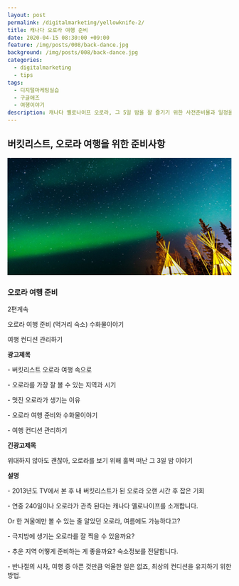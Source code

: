 ```yaml
---
layout: post
permalink: /digitalmarketing/yellowknife-2/
title: 캐나다 오로라 여행 준비
date: 2020-04-15 08:30:00 +09:00
feature: /img/posts/008/back-dance.jpg
background: /img/posts/008/back-dance.jpg
categories:
  - digitalmarketing
  - tips
tags:
  - 디지털마케팅실습
  - 구글애즈
  - 여행이야기
description: 캐나다 옐로나이프 오로라, 그 5일 밤을 잘 즐기기 위한 사전준비물과 일정을 정리해보자. 
---
```


## 버킷리스트, 오로라 여행을 위한 준비사항

![오로라](/img/posts/008/aurora.jpg)

### 오로라 여행 준비 

2편계속 

오로라 여행 준비 (먹거리 숙소) 수화물이야기

여행 컨디션 관리하기



**광고제목**

\- 버킷리스트 오로라 여행 속으로

\- 오로라를 가장 잘 볼 수 있는 지역과 시기

\- 멋진 오로라가 생기는 이유

\- 오로라 여행 준비와 수화물이야기

\- 여행 컨디션 관리하기

 

 

**긴광고제목**

위대하지 않아도 괜찮아, 오로라를 보기 위해 훌쩍 떠난 그 3일 밤 이야기

 

**설명**

\- 2013년도 TV에서 본 후 내 버킷리스트가 된 오로라 오랜 시간 후 잡은 기회

\- 연중 240일이나 오로라가 관측 된다는 캐나다 옐로나이프를 소개합니다.

Or 한 겨울에만 볼 수 있는 줄 알았던 오로라, 여름에도 가능하다고?

\- 극지방에 생기는 오로라를 잘 찍을 수 있을까요?

\- 추운 지역 어떻게 준비하는 게 좋을까요? 숙소정보를 전달합니다. 

\- 반나절의 시차, 여행 중 아픈 것만큼 억울한 일은 없죠, 최상의 컨디션을 유지하기 위한 방법. 



